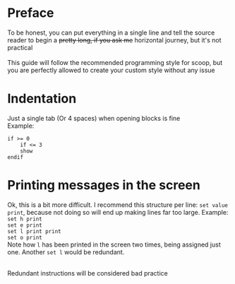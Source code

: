 # Preface
To be honest, you can put everything in a single line and tell the source reader to begin a ~~pretty long, if you ask me~~ horizontal journey, but it's not practical
<br>
<br>
This guide will follow the recommended programming style for scoop, but you are perfectly allowed to create your custom style without any issue

# Indentation

Just a single tab (Or 4 spaces) when opening blocks is fine
<br> Example:<br>
```
if >= 0
    if <= 3
    show
endif
```

# Printing messages in the screen

Ok, this is a bit more difficult. I recommend this structure per line: `set value print`,
because not doing so will end up making lines far too large.
Example:<br>
`set h print` <br>
`set e print` <br>
`set l print print` <br>
`set o print`<br>
Note how `l` has been printed in the screen two times, being assigned just one. Another `set l` would be redundant.

<br>Redundant instructions will be considered bad practice

